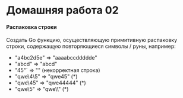 # Домашняя работа 02

#### Распаковка строки
Создать Go функцию, осуществляющую примитивную распаковку строки, содержащую повторяющиеся символы / руны, например:

* "a4bc2d5e" => "aaaabccddddde"
* "abcd" => "abcd"
* "45"` => "" (некорректная строка)
* "qwe\4\5" => "qwe45" (*)
* "qwe\45" => "qwe44444" (*)
* "qwe\\5" => "qwe\\\\\" (*)